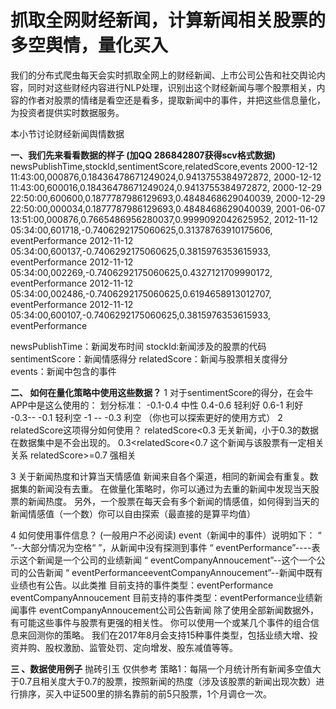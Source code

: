 # 抓取全网财经新闻，计算新闻相关股票的多空舆情，量化买入

我们的分布式爬虫每天会实时抓取全网上的财经新闻、上市公司公告和社交舆论内容，同时对这些财经内容进行NLP处理，识别出这个财经新闻与哪个股票相关，内容的作者对股票的情绪是看空还是看多，提取新闻中的事件，并把这些信息量化，为投资者提供实时数据服务。

本小节讨论财经新闻舆情数据

**一、我们先来看看数据的样子
(加QQ 286842807获得scv格式数据)**
newsPublishTime,stockId,sentimentScore,relatedScore,events
2000-12-12 11:43:00,000876,0.18436478671249024,0.9413755384972872, 
2000-12-12 11:43:00,600016,0.18436478671249024,0.9413755384972872, 
2000-12-29 22:50:00,600600,0.1877787986129693,0.4848468629040039, 
2000-12-29 22:50:00,000034,0.1877787986129693,0.4848468629040039, 
2001-06-07 13:51:00,000876,0.7665486956280037,0.9999092042625952, 
2012-11-12 05:34:00,601718,-0.7406292175060625,0.31378763910175606, eventPerformance
2012-11-12 05:34:00,600137,-0.7406292175060625,0.3815976353615933, eventPerformance
2012-11-12 05:34:00,002269,-0.7406292175060625,0.4327121709990172, eventPerformance
2012-11-12 05:34:00,002486,-0.7406292175060625,0.6194658913012707, eventPerformance
2012-11-12 05:34:00,600107,-0.7406292175060625,0.3815976353615933, eventPerformance

newsPublishTime：新闻发布时间
stockId:新闻涉及的股票的代码
sentimentScore：新闻情感得分
relatedScore：新闻与股票相关度得分
events：新闻中包含的事件


**二、 如何在量化策略中使用这些数据？**
1 对于sentimentScore的得分，在会牛APP中是这么使用的：
  划分标准：
   -0.1-0.4   中性
   0.4-0.6 轻利好
   0.6-1    利好
   -0.3-- -0.1   轻利空
   -1   -- -0.3   利空
  （你也可以探索更好的使用方式）
2 relatedScore这项得分如何使用？
  relatedScore&lt;0.3     无关新闻，小于0.3的数据在数据集中是不会出现的。
  0.3&lt;relatedScore&lt;0.7 这个新闻与该股票有一定相关关系
  relatedScore&gt;=0.7    强相关

3 关于新闻热度和计算当天情感值
  新闻来自各个渠道，相同的新闻会有重复。数据集的新闻没有去重。
  在做量化策略时，你可以通过为去重的新闻中发现当天股票的新闻热度。
  另外，一个股票在每天会有多个新闻的情感值，如何得到当天的新闻情感值（一个数）你可以自由探索（最直接的是算平均值）

4 如何使用事件信息？ (一般用户不必阅读)
  event（新闻中的事件）说明如下：
“ ”--大部分情况为空格“ ”，从新闻中没有探测到事件
“ eventPerformance”----表示这个新闻是一个公司的业绩新闻
“ eventCompanyAnnoucement”--这个一个公司的公告新闻
“ eventPerformanceeventCompanyAnnoucement”--新闻中既有业绩也有公告。以此类推
  目前支持的事件类型：eventPerformance    eventCompanyAnnoucement
  目前支持的事件类型：eventPerformance业绩新闻事件    eventCompanyAnnoucement公司公告新闻
  除了使用全部新闻数据外，有可能这些事件与股票有更强的相关性。
  你可以使用一个或某几个事件的组合信息来回测你的策略。
      我们在2017年8月会支持15种事件类型，包括业绩大增、投资并购、股权激励、监管处罚、定向增发、股东减值等等。

**三 、数据使用例子**
  抛砖引玉  仅供参考
  策略1：每隔一个月统计所有新闻多空值大于0.7且相关度大于0.7的股票，按照新闻的热度（涉及该股票的新闻出现次数）进行排序，买入中证500里的排名靠前的前5只股票，1个月调仓一次。